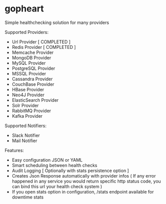 # gopheart
Simple healthchecking solution for many providers

Supported Providers:
  - Url Provider [ COMPLETED ]
  - Redis Provider [ COMPLETED ]
  - Memcache Provider
  - MongoDB Provider
  - MySQL Provider
  - PostgreSQL Provider
  - MSSQL Provider
  - Cassandra Provider
  - CouchBase Provider
  - HBase Provider
  - Neo4J Provider
  - ElasticSearch Provider
  - Solr Provider
  - RabbitMQ Provider
  - Kafka Provider

Supported Notifiers:
  - Slack Notifier
  - Mail Notifier
  
Features:
  - Easy configuration JSON or YAML
  - Smart scheduling between health checks
  - Audit Logging [ Optionally with stats persistence option ]
  - Creates Json Response automatically with provider infos ( If any error happened in any service you would return specific http status code, you can bind this url your health check system )
  - If you open stats option in configuration, /stats endpoint available for downtime stats
